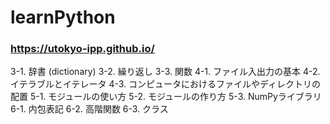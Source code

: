 # learnPython
###  https://utokyo-ipp.github.io/
3-1. 辞書 (dictionary)
3-2. 繰り返し
3-3. 関数
4-1. ファイル入出力の基本
4-2. イテラブルとイテレータ
4-3. コンピュータにおけるファイルやディレクトリの配置
5-1. モジュールの使い方
5-2. モジュールの作り方
5-3. NumPyライブラリ
6-1. 内包表記
6-2. 高階関数
6-3. クラス